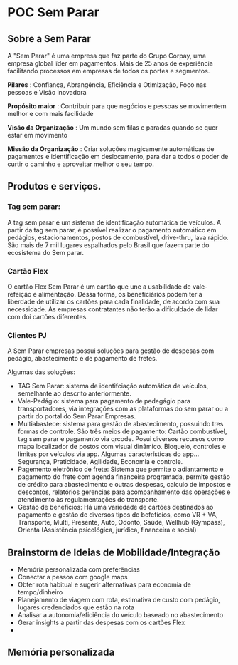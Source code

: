 # POC Sem Parar

## Sobre a Sem Parar
A "Sem Parar" é uma empresa que faz parte do Grupo Corpay, uma empresa global líder em pagamentos. Mais de 25 anos de experiẽncia facilitando processos em empresas de todos os portes e segmentos.

**Pilares**
: Confiança, Abrangência, Eficiência e Otimização, Foco nas pessoas e Visão inovadora

**Propósito maior**
: Contribuir para que negócios e pessoas se movimentem melhor e com mais facilidade

**Visão da Organização**
: Um mundo sem filas e paradas quando se quer estar em movimento

**Missão da Organização**
: Criar soluções magicamente automáticas de pagamentos e identificação em deslocamento, para dar a todos o poder de curtir o caminho e aproveitar melhor o seu tempo.

## Produtos e serviços. 

### Tag sem parar:
A tag sem parar é um sistema de identificação automática de veículos. A partir da tag sem parar, é possível realizar o pagamento automático em pedágios, estacionamentos, postos de combustível, drive-thru, lava rápido. São mais de 7 mil lugares espalhados pelo Brasil que fazem parte do ecosistema do Sem parar.

### Cartão Flex
O cartão Flex Sem Parar é um cartão que une a usabilidade de vale-refeição e alimentação. Dessa forma, os beneficiários podem ter a liberdade de utilizar os cartões para cada finalidade, de acordo com sua necessidade. As empresas contratantes não terão a dificuldade de lidar com doi cartões diferentes.

### Clientes PJ
A Sem Parar empresas possui soluções para gestão de despesas com pedágio, abastecimento e de pagamento de fretes.

Algumas das soluções:
- TAG Sem Parar: sistema de identifciação automática de veículos, semelhante ao descrito anteriormente.
- Vale-Pedágio: sistema para pagamento de pedegágio para transportadores, via integrações com as plataformas do sem parar ou a partir do portal do Sem Parar Empresas.
- Multiabastece: sistema para gestão de abastecimento, possuindo tres formas de controle. São três meios de pagamento: Cartão combustível, tag sem parar e pagamento via qrcode. Posui diversos recursos como mapa localizador de postos com visual dinâmico. Bloqueio, controles e limites por veículos via app. Algumas características do app... Segurança, Praticidade, Agilidade, Economia e controle.
- Pagemento eletrônico de frete: Sistema que permite o adiantamento e pagamento do frete com agenda financeira programada, permite gestão de crédito para abastecimento e outras despesas, calculo de impostos e descontos, relatórios gerencias para acompanhamento das operações e atendimento às regulamentações do transporte.
- Gestão de benefícios: Há uma variedade de cartões destinados ao pagamento e gestão de diversos tipos de befefícios, como VR + VA, Transporte, Multi, Presente, Auto, Odonto, Saúde, Wellhub (Gympass), Orienta (Assistência psicológica, jurídica, financeira e social)

## Brainstorm de Ideias de Mobilidade/Integração

* Memória personalizada com preferências
* Conectar a pessoa com google maps
* Obter rota habitual e sugerir alternativas para economia de tempo/dinheiro
* Planejamento de viagem com rota, estimativa de custo com pedágio, lugares credenciados que estão na rota
* Analisar a autonomia/eficiência do veículo baseado no abastecimento
* Gerar insights a partir das despesas com os cartões Flex
* 

## Memória personalizada

